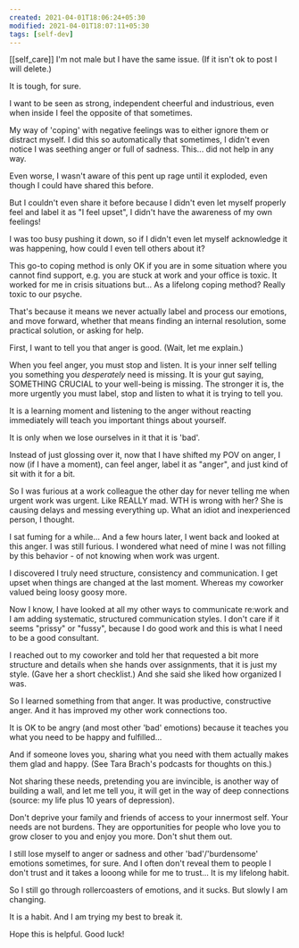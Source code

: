 ```yaml
---
created: 2021-04-01T18:06:24+05:30
modified: 2021-04-01T18:07:11+05:30
tags: [self-dev]
---
```

[[self_care]]
 I'm not male but I have the same issue. (If it isn't ok to post I will delete.)

It is tough, for sure.

I want to be seen as strong, independent cheerful and industrious, even when inside I feel the opposite of that sometimes.

My way of 'coping' with negative feelings was to either ignore them or distract myself. I did this so automatically that sometimes, I didn't even notice I was seething anger or full of sadness. This... did not help in any way.

Even worse, I wasn't aware of this pent up rage until it exploded, even though I could have shared this before.

But I couldn't even share it before because I didn't even let myself properly feel and label it as "I feel upset", I didn't have the awareness of my own feelings!

I was too busy pushing it down, so if I didn't even let myself acknowledge it was happening, how could I even tell others about it?

This go-to coping method is only OK if you are in some situation where you cannot find support, e.g. you are stuck at work and your office is toxic. It worked for me in crisis situations but... As a lifelong coping method? Really toxic to our psyche.

That's because it means we never actually label and process our emotions, and move forward, whether that means finding an internal resolution, some practical solution, or asking for help.

First, I want to tell you that anger is good. (Wait, let me explain.)

When you feel anger, you must stop and listen. It is your inner self telling you something you *desperately* need is missing. It is your gut saying, SOMETHING CRUCIAL to your well-being is missing. The stronger it is, the more urgently you must label, stop and listen to what it is trying to tell you.

It is a learning moment and listening to the anger without reacting immediately will teach you important things about yourself.

It is only when we lose ourselves in it that it is 'bad'.

Instead of just glossing over it, now that I have shifted my POV on anger, I now (if I have a moment), can feel anger,  label it as "anger", and just kind of sit with it for a bit.

So I was furious at a work colleague the other day for never telling me when urgent work was urgent. Like REALLY mad. WTH is wrong with her? She is causing delays and messing everything up. What an idiot and inexperienced person, I thought.

I sat fuming for a while... And a few hours later, I went back and looked at this anger. I was still furious. I wondered what need of mine I was not filling by this behavior - of not knowing when work was urgent.

I discovered I truly need structure, consistency and communication. I get upset when things are changed at the last moment. Whereas my coworker valued being loosy goosy more.

Now I know, I have looked at all my other ways to communicate re:work and I am adding systematic, structured communication styles. I don't care if it seems "prissy" or "fussy", because I do good work and this is what I need to be a good consultant.

I reached out to my coworker and told her that requested a bit more structure and details when she hands over assignments, that it is just my style. (Gave her a short checklist.) And she said she liked how organized I was.

So I learned something from that anger. It was productive, constructive anger. And it has improved my other work connections too.

It is OK to be angry (and most other 'bad' emotions) because it teaches you what you need to be happy and fulfilled...

 And if someone loves you, sharing what you need with them actually makes them glad and happy. (See Tara Brach's podcasts for thoughts on this.)

Not sharing these needs, pretending you are invincible, is another way of building a wall, and let me tell you, it will get in the way of deep connections (source: my life plus 10 years of depression).

Don't deprive your family and friends of access to your innermost self. Your needs are not burdens. They are opportunities for people who love you to grow closer to you and enjoy you more. Don't shut them out.

I still lose myself to anger or sadness and other 'bad'/'burdensome' emotions sometimes, for sure. And I often don't reveal them to people I don't trust and it takes a looong while for me to trust... It is my lifelong habit.

So I still go through rollercoasters of emotions, and it sucks. But slowly I am changing.

It is a habit. And I am trying my best to break it.

Hope this is helpful. Good luck! 
